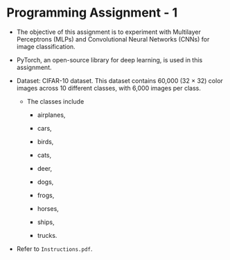 # Programming Assignment - 1

- The objective of this assignment is to experiment with Multilayer Perceptrons (MLPs) and Convolutional Neural Networks
(CNNs) for image classification.

- PyTorch, an open-source library for deep learning, is used in this assignment.

- Dataset: CIFAR-10 dataset. This dataset contains 60,000 (32 × 32) color images across 10 different classes, with 6,000 images per class. 

    - The classes include 

        - airplanes, 
        
        - cars, 
        - birds, 
        - cats,
        - deer, 
        - dogs, 
        - frogs, 
        - horses, 
        - ships,
        - trucks.

- Refer to ```Instructions.pdf```.